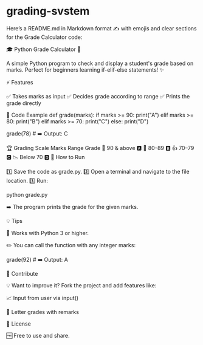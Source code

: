# grading-svstem
Here’s a README.md in Markdown format ✍️ with emojis and clear sections for the Grade Calculator code:

🎓 Python Grade Calculator 🐍

A simple Python program to check and display a student's grade based on marks.
Perfect for beginners learning if-elif-else statements! ✨

⚡ Features

✅ Takes marks as input
✅ Decides grade according to range
✅ Prints the grade directly

📝 Code Example
def grade(marks):
    if marks >= 90:
        print("A")
    elif marks >= 80:
        print("B")
    elif marks >= 70:
        print("C")
    else:
        print("D")

grade(78)   # ➡️ Output: C

🏆 Grading Scale
Marks Range	Grade
🏅 90 & above	🅰️
🌟 80–89	🅱️
👍 70–79	🅲
📉 Below 70	🅳
🚀 How to Run

1️⃣ Save the code as grade.py.
2️⃣ Open a terminal and navigate to the file location.
3️⃣ Run:

python grade.py


➡️ The program prints the grade for the given marks.

💡 Tips

🐍 Works with Python 3 or higher.

✏️ You can call the function with any integer marks:

grade(92)  # ➡️ Output: A

🤝 Contribute

💡 Want to improve it? Fork the project and add features like:

📈 Input from user via input()

📝 Letter grades with remarks

📜 License

🆓 Free to use and share.
